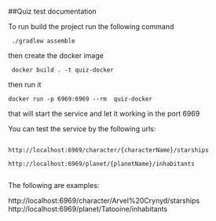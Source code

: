 ##Quiz test documentation

To run build the project run the following command

`` ./gradlew assemble``

then create the docker image

`` docker build . -t quiz-docker``

then run it

```docker run -p 6969:6969 --rm  quiz-docker```

that will start the service and let it working in the port 6969

You can test the service by the following urls:

``` 

http://localhost:6969/character/{characterName}/starships
 
http://localhost:6969/planet/{planetName}/inhabitants
 
``` 

The following are examples:

http://localhost:6969/character/Arvel%20Crynyd/starships
http://localhost:6969/planet/Tatooine/inhabitants


